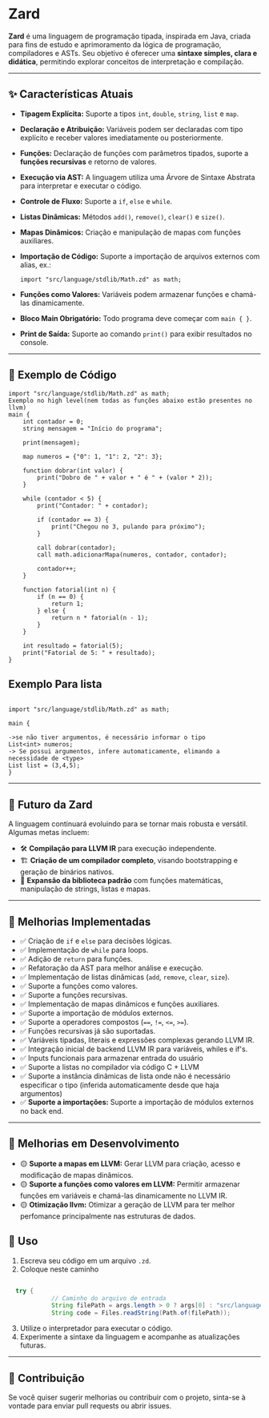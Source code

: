 # Zard

**Zard** é uma linguagem de programação tipada, inspirada em Java, criada para fins de estudo e aprimoramento da lógica de programação, compiladores e ASTs. Seu objetivo é oferecer uma **sintaxe simples, clara e didática**, permitindo explorar conceitos de interpretação e compilação.

---

## ✨ Características Atuais

* **Tipagem Explícita:** Suporte a tipos `int`, `double`, `string`, `list` e `map`.
* **Declaração e Atribuição:** Variáveis podem ser declaradas com tipo explícito e receber valores imediatamente ou posteriormente.
* **Funções:** Declaração de funções com parâmetros tipados, suporte a **funções recursivas** e retorno de valores.
* **Execução via AST:** A linguagem utiliza uma Árvore de Sintaxe Abstrata para interpretar e executar o código.
* **Controle de Fluxo:** Suporte a `if`, `else` e `while`.
* **Listas Dinâmicas:** Métodos `add()`, `remove()`, `clear()` e `size()`.
* **Mapas Dinâmicos:** Criação e manipulação de mapas com funções auxiliares.
* **Importação de Código:** Suporte a importação de arquivos externos com alias, ex.:

  ```zard
  import "src/language/stdlib/Math.zd" as math;
  ```
* **Funções como Valores:** Variáveis podem armazenar funções e chamá-las dinamicamente.
* **Bloco Main Obrigatório:** Todo programa deve começar com `main { }`.
* **Print de Saída:** Suporte ao comando `print()` para exibir resultados no console.

---

## 📝 Exemplo de Código

```zard
import "src/language/stdlib/Math.zd" as math;
Exemplo no high level(nem todas as funções abaixo estão presentes no llvm)
main {
    int contador = 0;
    string mensagem = "Início do programa";

    print(mensagem);

    map numeros = {"0": 1, "1": 2, "2": 3};

    function dobrar(int valor) {
        print("Dobro de " + valor + " é " + (valor * 2));
    }

    while (contador < 5) {
        print("Contador: " + contador);

        if (contador == 3) {
            print("Chegou no 3, pulando para próximo");
        }

        call dobrar(contador);
        call math.adicionarMapa(numeros, contador, contador);

        contador++;
    }

    function fatorial(int n) {
        if (n == 0) {
            return 1;
        } else {
            return n * fatorial(n - 1);
        }
    }

    int resultado = fatorial(5);
    print("Fatorial de 5: " + resultado);
}
```


## Exemplo Para lista
```zard

import "src/language/stdlib/Math.zd" as math;

main {

->se não tiver argumentos, é necessário informar o tipo
List<int> numeros;
-> Se possui argumentos, infere automaticamente, elimando a necessidade de <type>
List list = (3,4,5);
}
```
---

## 🚀 Futuro da Zard

A linguagem continuará evoluindo para se tornar mais robusta e versátil. Algumas metas incluem:

* 🛠 **Compilação para LLVM IR** para execução independente.
* 🏗 **Criação de um compilador completo**, visando bootstrapping e geração de binários nativos.
* 🔄 **Expansão da biblioteca padrão** com funções matemáticas, manipulação de strings, listas e mapas.

---

## 🔄 Melhorias Implementadas

* ✅ Criação de `if` e `else` para decisões lógicas.
* ✅ Implementação de `while` para loops.
* ✅ Adição de `return` para funções.
* ✅ Refatoração da AST para melhor análise e execução.
* ✅ Implementação de listas dinâmicas (`add`, `remove`, `clear`, `size`).
* ✅ Suporte a funções como valores.
* ✅ Suporte a funções recursivas.
* ✅ Implementação de mapas dinâmicos e funções auxiliares.
* ✅ Suporte a importação de módulos externos.
* ✅ Suporte a operadores compostos (`==`, `!=`, `<=`, `>=`).
* ✅ Funções recursivas já são suportadas.
* ✅ Variáveis tipadas, literais e expressões complexas gerando LLVM IR.
* ✅ Integração inicial de backend LLVM IR para variáveis, whiles e if's.
* ✅ Inputs funcionais para armazenar entrada do usuário
* ✅ Suporte a listas  no compilador via código C + LLVM
* ✅ Suporte a instância dinâmicas de lista onde não é necessário especificar o tipo (inferida automaticamente desde que haja argumentos)
* ✅ **Suporte a importações:** Suporte a importação de módulos externos no back end.
---
## 🔄 Melhorias em Desenvolvimento
- 🟡 **Suporte a mapas em LLVM:** Gerar LLVM para criação, acesso e modificação de mapas dinâmicos.
- 🟡 **Suporte a funções como valores em LLVM:** Permitir armazenar funções em variáveis e chamá-las dinamicamente no LLVM IR.
- 🟡 **Otimização llvm:** Otimizar a geração de LLVM para ter melhor perfomance principalmente nas estruturas de dados.
## 📂 Uso

1. Escreva seu código em um arquivo `.zd`.
2. Coloque neste caminho
```java

  try {
            // Caminho do arquivo de entrada
            String filePath = args.length > 0 ? args[0] : "src/language/main.zd";
            String code = Files.readString(Path.of(filePath));

```

3. Utilize o interpretador para executar o código.
5. Experimente a sintaxe da linguagem e acompanhe as atualizações futuras.
---

## 🔗 Contribuição

Se você quiser sugerir melhorias ou contribuir com o projeto, sinta-se à vontade para enviar pull requests ou abrir issues.
